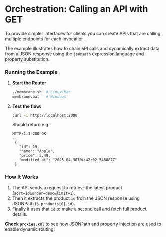 # Orchestration: Calling an API with GET

To provide simpler interfaces for clients you can create APIs that are calling multiple endpoints for each invocation.

The example illustrates how to chain API calls and dynamically extract data from a JSON response using the `jsonpath` expression language and property substitution.

### **Running the Example**

1. **Start the Router**
   ```sh
   ./membrane.sh  # Linux/Mac  
   membrane.bat   # Windows  
   ```

2. **Test the flow:**
   ```sh
   curl -i http://localhost:2000
   ```

   Should return e.g.:
   ```
   HTTP/1.1 200 OK
   ...
    {
      "id": 19,
      "name": "Apple",
      "price": 5.49,
      "modified_at": "2025-04-30T04:42:02.548087Z"
    }
   ```

### **How It Works**

1. The API sends a request to retrieve the latest product (`sort=id&order=desc&limit=1`).
2. Then it extracts the product `id` from the JSON response using JSONPath (`$.products[0].id`).
3. Finally it uses that `id` to make a second call and fetch full product details.

**Check `proxies.xml`** to see how JSONPath and property injection are used to enable dynamic routing.